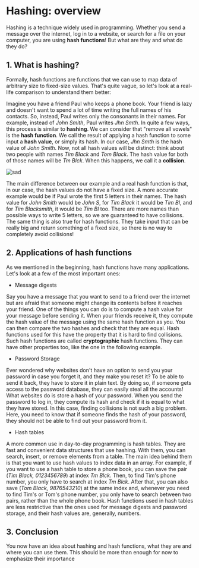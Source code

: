 # Hashing: overview

Hashing is a technique widely used in programming. Whether you send a message over the internet, log in to a website, or search for a file on your computer, you are using **hash functions**! But what are they and what do they do?

## 1. What is hashing?

Formally, hash functions are functions that we can use to map data of arbitrary size to fixed-size values. That's quite vague, so let's look at a real-life comparison to understand them better:

Imagine you have a friend Paul who keeps a phone book. Your friend is lazy and doesn't want to spend a lot of time writing the full names of his contacts. So, instead, Paul writes only the consonants in their names. For example, instead of *John Smith*, Paul writes *Jhn Smth*. In quite a few ways, this process is similar to **hashing**. We can consider that "remove all vowels" is the **hash function**. We call the result of applying a hash function to some input a **hash value**, or simply its hash. In our case, *Jhn Smth* is the hash value of *John Smith*. Now, not all hash values will be distinct: think about two people with names *Tim Black* and *Tom Black*. The hash value for both of those names will be *Tm Blck*. When this happens, we call it a **collision**.

![sad](https://ucarecdn.com/2b8e67e4-1546-47d2-80da-e5227653dd26/)

The main difference between our example and a real hash function is that, in our case, the hash values do not have a fixed size. A more accurate example would be if Paul wrote the first 5 letters in their names. The hash value for *John Smith* would be *John S*, for *Tim Black* it would be *Tim Bl*, and for *Tim Blacksmith*, it would be *Tim Bl* too. There are more names than possible ways to write 5 letters, so we are guaranteed to have collisions. The same thing is also true for hash functions. They take input that can be really big and return something of a fixed size, so there is no way to completely avoid collisions!

## 2. Applications of hash functions

As we mentioned in the beginning, hash functions have many applications. Let's look at a few of the most important ones:

- Message digests

Say you have a message that you want to send to a friend over the internet but are afraid that someone might change its contents before it reaches your friend. One of the things you can do is to compute a hash value for your message before sending it. When your friends receive it, they compute the hash value of the message using the same hash function as you. You can then compare the two hashes and check that they are equal. Hash functions used for this have the property that it is hard to find collisions. Such hash functions are called **cryptographic** hash functions. They can have other properties too, like the one in the following example.

- Password Storage

Ever wondered why websites don't have an option to send you your password in case you forget it, and they make you reset it? To be able to send it back, they have to store it in plain text. By doing so, if someone gets access to the password database, they can easily steal all the accounts! What websites do is store a hash of your password. When you send the password to log in, they compute its hash and check if it is equal to what they have stored. In this case, finding collisions is not such a big problem. Here, you need to know that if someone finds the hash of your password, they should not be able to find out your password from it.

- Hash tables

A more common use in day-to-day programming is hash tables. They are fast and convenient data structures that use hashing. With them, you can search, insert, or remove elements from a table. The main idea behind them is that you want to use hash values to index data in an array. For example, if you want to use a hash table to store a phone book, you can save the pair (*Tim Black, 0123456789*) at index *Tm Blck*. Then, to find Tim's phone number, you only have to search at index *Tm Blck*. After that, you can also save (*Tom Black, 9876543210*) at the same index and, whenever you need to find Tim's or Tom's phone number, you only have to search between two pairs, rather than the whole phone book. Hash functions used in hash tables are less restrictive than the ones used for message digests and password storage, and their hash values are, generally, numbers. 


## 3. Conclusion

You now have an idea about hashing and hash functions, what they are and where you can use them. This should be more than enough for now to emphasize their importance
